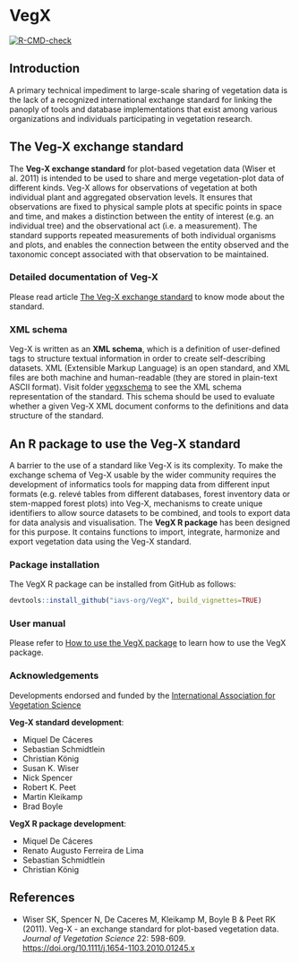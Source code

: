 VegX
================

<!-- badges: start -->

[![R-CMD-check](https://github.com/iavs-org/VegX/workflows/R-CMD-check/badge.svg)](https://github.com/iavs-org/VegX/actions)
<!-- badges: end -->

## Introduction

A primary technical impediment to large-scale sharing of vegetation data
is the lack of a recognized international exchange standard for linking
the panoply of tools and database implementations that exist among
various organizations and individuals participating in vegetation
research.

## The Veg-X exchange standard

The **Veg-X exchange standard** for plot-based vegetation data (Wiser et
al. 2011) is intended to be used to share and merge vegetation-plot data
of different kinds. Veg-X allows for observations of vegetation at both
individual plant and aggregated observation levels. It ensures that
observations are fixed to physical sample plots at specific points in
space and time, and makes a distinction between the entity of interest
(e.g. an individual tree) and the observational act (i.e. a
measurement). The standard supports repeated measurements of both
individual organisms and plots, and enables the connection between the
entity observed and the taxonomic concept associated with that
observation to be maintained.

### Detailed documentation of Veg-X

Please read article [The Veg-X exchange
standard](https://iavs-org.github.io/VegX/articles/VegXStandard.html) to
know mode about the standard.

### XML schema

Veg-X is written as an **XML schema**, which is a definition of
user-defined tags to structure textual information in order to create
self-describing datasets. XML (Extensible Markup Language) is an open
standard, and XML files are both machine and human-readable (they are
stored in plain-text ASCII format). Visit folder
[vegxschema](https://github.com/iavs-org/VegX/tree/master/vegxschema) to
see the XML schema representation of the standard. This schema should be
used to evaluate whether a given Veg-X XML document conforms to the
definitions and data structure of the standard.

## An R package to use the Veg-X standard

A barrier to the use of a standard like Veg-X is its complexity. To make
the exchange schema of Veg-X usable by the wider community requires the
development of informatics tools for mapping data from different input
formats (e.g. relevé tables from different databases, forest inventory
data or stem-mapped forest plots) into Veg-X, mechanisms to create
unique identifiers to allow source datasets to be combined, and tools to
export data for data analysis and visualisation. The **VegX R package**
has been designed for this purpose. It contains functions to import,
integrate, harmonize and export vegetation data using the Veg-X
standard.

### Package installation

The VegX R package can be installed from GitHub as follows:

``` r
devtools::install_github("iavs-org/VegX", build_vignettes=TRUE)
```

### User manual

Please refer to [How to use the VegX
package](https://iavs-org.github.io/VegX/articles/PackageTutorial.html)
to learn how to use the VegX package.

### Acknowledgements

Developments endorsed and funded by the [International Association for
Vegetation Science](http://iavs.org/)

**Veg-X standard development**:

-   Miquel De Cáceres
-   Sebastian Schmidtlein
-   Christian König
-   Susan K. Wiser
-   Nick Spencer
-   Robert K. Peet
-   Martin Kleikamp
-   Brad Boyle

**VegX R package development**:

-   Miquel De Cáceres
-   Renato Augusto Ferreira de Lima
-   Sebastian Schmidtlein
-   Christian König

## References

-   Wiser SK, Spencer N, De Caceres M, Kleikamp M, Boyle B & Peet RK
    (2011). Veg-X - an exchange standard for plot-based vegetation data.
    *Journal of Vegetation Science* 22: 598-609.
    <https://doi.org/10.1111/j.1654-1103.2010.01245.x>
